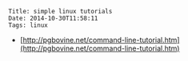     Title: simple linux tutorials
    Date: 2014-10-30T11:58:11
    Tags: linux

* [http://pgbovine.net/command-line-tutorial.htm](http://pgbovine.net/command-line-tutorial.htm)
